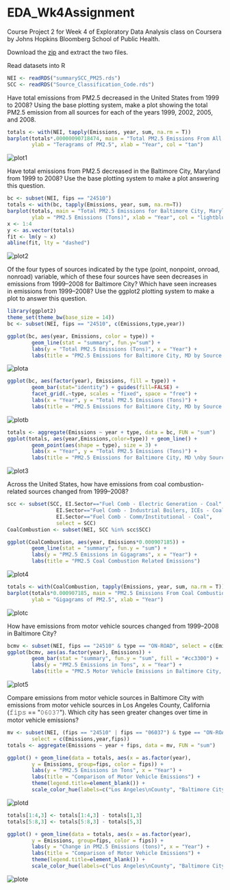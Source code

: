 # EDA_Wk4Assignment

Course Project 2 for Week 4 of Exploratory Data Analysis class on Coursera by Johns Hopkins Bloomberg School of Public Health.

Download the [zip](https://d396qusza40orc.cloudfront.net/exdata%2Fdata%2FNEI_data.zip) and extract the two files.


Read datasets into R
```r
NEI <- readRDS("summarySCC_PM25.rds")
SCC <- readRDS("Source_Classification_Code.rds")
```

Have total emissions from PM2.5 decreased in the United States from 1999 to 2008? Using the base plotting system, make a plot showing the total PM2.5 emission from all sources for each of the years 1999, 2002, 2005, and 2008.

```r
totals <- with(NEI, tapply(Emissions, year, sum, na.rm = T))
barplot(totals*.00000090718474, main = "Total PM2.5 Emissions From All Sources",
        ylab = "Teragrams of PM2.5", xlab = "Year", col = "tan")
```
![plot1](https://github.com/emiliehwolf/EDA_Wk4Assignment/blob/master/plot1.png)

Have total emissions from PM2.5 decreased in the Baltimore City, Maryland from 1999 to 2008? Use the base plotting system to make a plot answering this question.

```r
bc <- subset(NEI, fips == "24510")
totals <- with(bc, tapply(Emissions, year, sum, na.rm=T))
barplot(totals, main = "Total PM2.5 Emissions for Baltimore City, Maryland \nwith Linear Fit Model", 
        ylab = "PM2.5 Emissions (Tons)", xlab = "Year", col = "lightblue")
x <- 1:4
y <- as.vector(totals)
fit <- lm(y ~ x)
abline(fit, lty = "dashed")
```
![plot2](https://github.com/emiliehwolf/EDA_Wk4Assignment/blob/master/plot2.png)

Of the four types of sources indicated by the type (point, nonpoint, onroad, nonroad) variable, which of these four sources have seen decreases in emissions from 1999–2008 for Baltimore City? Which have seen increases in emissions from 1999–2008? Use the ggplot2 plotting system to make a plot to answer this question.
```r
library(ggplot2)
theme_set(theme_bw(base_size = 14))
bc <- subset(NEI, fips == "24510", c(Emissions,type,year))

ggplot(bc, aes(year, Emissions, color = type)) +
        geom_line(stat = "summary", fun.y="sum") + 
        labs(y = "Total PM2.5 Emissions (Tons)", x = "Year") +
        labs(title = "PM2.5 Emissions for Baltimore City, MD by Source Type")
```
![plota](https://github.com/emiliehwolf/EDA_Wk4Assignment/blob/master/plota.png)
```r
ggplot(bc, aes(factor(year), Emissions, fill = type)) +
        geom_bar(stat="identity") + guides(fill=FALSE) +
        facet_grid(.~type, scales = "fixed", space = "free") + 
        labs(x = "Year", y = "Total PM2.5 Emissions (Tons)") + 
        labs(title = "PM2.5 Emissions for Baltimore City, MD by Source Type") 
```
![plotb](https://github.com/emiliehwolf/EDA_Wk4Assignment/blob/master/plotb.png)
```r
totals <- aggregate(Emissions ~ year + type, data = bc, FUN = "sum")
ggplot(totals, aes(year,Emissions,color=type)) + geom_line() + 
        geom_point(aes(shape = type), size = 3) +
        labs(x = "Year", y = "Total PM2.5 Emissions (Tons)") + 
        labs(title = "PM2.5 Emissions for Baltimore City, MD \nby Source Type")
```
![plot3](https://github.com/emiliehwolf/EDA_Wk4Assignment/blob/master/plot3.png)

Across the United States, how have emissions from coal combustion-related sources changed from 1999–2008?
```r
scc <- subset(SCC, EI.Sector=="Fuel Comb - Electric Generation - Coal" | 
                EI.Sector=="Fuel Comb - Industrial Boilers, ICEs - Coal" | 
                EI.Sector=="Fuel Comb - Comm/Institutional - Coal",
                select = SCC)
CoalCombustion <- subset(NEI, SCC %in% scc$SCC)

ggplot(CoalCombustion, aes(year, Emissions*0.000907185)) + 
        geom_line(stat = "summary", fun.y = "sum") + 
        labs(y = "PM2.5 Emissions in Gigagrams", x = "Year") +
        labs(title = "PM2.5 Coal Combustion Related Emissions")
```
![plot4](https://github.com/emiliehwolf/EDA_Wk4Assignment/blob/master/plot4.png)
```r
totals <- with(CoalCombustion, tapply(Emissions, year, sum, na.rm = T))
barplot(totals*0.000907185, main = "PM2.5 Emissions From Coal Combustion Sources",
        ylab = "Gigagrams of PM2.5", xlab = "Year")
```
![plotc](https://github.com/emiliehwolf/EDA_Wk4Assignment/blob/master/plotc.png)

How have emissions from motor vehicle sources changed from 1999–2008 in Baltimore City?
```r
bcmv <- subset(NEI, fips == "24510" & type == "ON-ROAD", select = c(Emissions,year))
ggplot(bcmv, aes(as.factor(year), Emissions)) + 
        geom_bar(stat = "summary", fun.y = "sum", fill = "#cc3300") + 
        labs(y = "PM2.5 Emissions in Tons", x = "Year") +
        labs(title = "PM2.5 Motor Vehicle Emissions in Baltimore City, MD")
```
![plot5](https://github.com/emiliehwolf/EDA_Wk4Assignment/blob/master/plot5.png)

Compare emissions from motor vehicle sources in Baltimore City with emissions from motor vehicle sources in Los Angeles County, California (𝚏𝚒𝚙𝚜 == "𝟶𝟼𝟶𝟹𝟽"). Which city has seen greater changes over time in motor vehicle emissions?
```r
mv <- subset(NEI, (fips == "24510" | fips == "06037") & type == "ON-ROAD", 
        select = c(Emissions,year,fips))
totals <- aggregate(Emissions ~ year + fips, data = mv, FUN = "sum")

ggplot() + geom_line(data = totals, aes(x = as.factor(year), 
        y = Emissions, group=fips, color = fips)) +
        labs(y = "PM2.5 Emissions in Tons", x = "Year") +
        labs(title = "Comparison of Motor Vehicle Emissions") + 
        theme(legend.title=element_blank()) + 
        scale_color_hue(labels=c("Los Angeles\nCounty", "Baltimore City"))
```
![plotd](https://github.com/emiliehwolf/EDA_Wk4Assignment/blob/master/plotd.png)
```r
totals[1:4,3] <- totals[1:4,3] - totals[1,3]
totals[5:8,3] <- totals[5:8,3] - totals[5,3]

ggplot() + geom_line(data = totals, aes(x = as.factor(year), 
        y = Emissions, group=fips, color = fips)) +
        labs(y = "Change in PM2.5 Emissions (tons)", x = "Year") +
        labs(title = "Comparison of Motor Vehicle Emissions") + 
        theme(legend.title=element_blank()) + 
        scale_color_hue(labels=c("Los Angeles\nCounty", "Baltimore City"))
```
![plote](https://github.com/emiliehwolf/EDA_Wk4Assignment/blob/master/plote.png)
